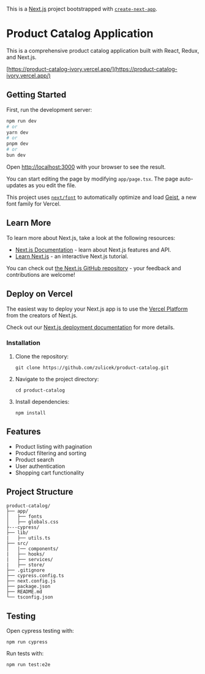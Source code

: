 This is a [Next.js](https://nextjs.org) project bootstrapped with [`create-next-app`](https://nextjs.org/docs/app/api-reference/cli/create-next-app).

# Product Catalog Application

This is a comprehensive product catalog application built with React, Redux, and Next.js.

[https://product-catalog-ivory.vercel.app/](https://product-catalog-ivory.vercel.app/)

## Getting Started

First, run the development server:

```bash
npm run dev
# or
yarn dev
# or
pnpm dev
# or
bun dev
```

Open [http://localhost:3000](http://localhost:3000) with your browser to see the result.

You can start editing the page by modifying `app/page.tsx`. The page auto-updates as you edit the file.

This project uses [`next/font`](https://nextjs.org/docs/app/building-your-application/optimizing/fonts) to automatically optimize and load [Geist](https://vercel.com/font), a new font family for Vercel.

## Learn More

To learn more about Next.js, take a look at the following resources:

- [Next.js Documentation](https://nextjs.org/docs) - learn about Next.js features and API.
- [Learn Next.js](https://nextjs.org/learn) - an interactive Next.js tutorial.

You can check out [the Next.js GitHub repository](https://github.com/vercel/next.js) - your feedback and contributions are welcome!

## Deploy on Vercel

The easiest way to deploy your Next.js app is to use the [Vercel Platform](https://vercel.com/new?utm_medium=default-template&filter=next.js&utm_source=create-next-app&utm_campaign=create-next-app-readme) from the creators of Next.js.

Check out our [Next.js deployment documentation](https://nextjs.org/docs/app/building-your-application/deploying) for more details.

### Installation
1. Clone the repository:
   ```
   git clone https://github.com/zulicek/product-catalog.git
   ```
2. Navigate to the project directory:
   ```
   cd product-catalog
   ```
3. Install dependencies:
   ```
   npm install
   ```

## Features
- Product listing with pagination
- Product filtering and sorting
- Product search
- User authentication
- Shopping cart functionality

## Project Structure
```
product-catalog/
├── app/
│   ├── fonts
│   ├── globals.css
├---cypress/
├── lib/
|   ├── utils.ts
├── src/
│   |── components/
|   ├── hooks/
|   ├── services/
|   ├── store/
├── .gitignore
├── cypress.config.ts
├── next.config.js
├── package.json
├── README.md
└── tsconfig.json
```

## Testing
Open cypress testing with:
```
npm run cypress
```
Run tests with:
```
npm run test:e2e
```